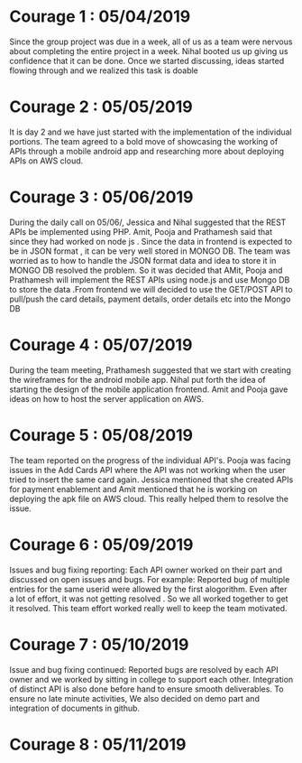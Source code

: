 
# Courage 1 : 05/04/2019
Since the group project was due in a week, all of us as a team were nervous about completing the entire project in a week. Nihal booted us up giving us confidence that it can be done. Once we started discussing, ideas started flowing through and we realized this task is doable

# Courage 2 : 05/05/2019
It is day 2 and we have just started with the implementation of the individual portions. The team agreed to a bold move of showcasing the working of APIs through a mobile android app and researching more about deploying APIs on AWS cloud.


# Courage 3 : 05/06/2019
During the daily call on 05/06/, Jessica and Nihal suggested that the REST APIs be implemented using PHP. Amit, Pooja and Prathamesh said that since they had worked on node js . Since the data in frontend is expected to be in JSON format , it can be very well stored in MONGO DB. The team was worried as to how to handle the JSON format data and idea to store it in MONGO DB resolved the problem. So it was decided that AMit, Pooja and Prathamesh will implement the REST APIs using node.js and use Mongo DB to store the data .From frontend we will decided to use the GET/POST API to pull/push the card details, payment details, order details etc into the Mongo DB

# Courage 4 : 05/07/2019
During the team meeting, Prathamesh suggested that we start with creating the wireframes for the android mobile app. Nihal put forth the idea of starting the design of the mobile application frontend. Amit and Pooja gave ideas on how to host the server application on AWS.

# Courage 5 : 05/08/2019
The team reported on the progress of the individual API's. Pooja was facing issues in the Add Cards API where the API was not working when the user tried to insert the same card again. Jessica mentioned that she created APIs for payment enablement and Amit mentioned that he is working on deploying the apk file on AWS cloud. This really helped them to resolve the issue. 

# Courage 6 : 05/09/2019
Issues and bug fixing reporting: Each API owner worked on their part and discussed on open issues and bugs. For example: Reported  bug of multiple entries for the same userid were allowed  by the first alogorithm. Even after a lot of effort, it was not getting resolved . So we all worked together to  get it resolved. This team  effort worked really well to keep the team motivated.

# Courage 7 : 05/10/2019
Issue and bug fixing continued: Reported bugs are resolved by each API owner and we worked by sitting in college to support each other.
Integration of distinct API is also done before hand to ensure smooth deliverables. To ensure no late minute activities, We also decided on demo part and integration of documents in github.

# Courage 8 : 05/11/2019